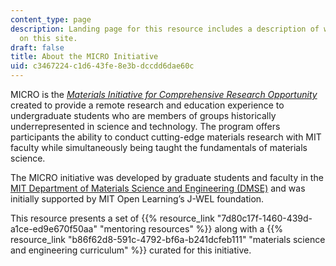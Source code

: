 ```yaml
---
content_type: page
description: Landing page for this resource includes a description of what is contained
  on this site.
draft: false
title: About the MICRO Initiative
uid: c3467224-c1d6-43fe-8e3b-dccdd6dae60c
---
```

MICRO is the [*Materials Initiative for Comprehensive Research Opportunity*](https://micro.mit.edu/) created to provide a remote research and education experience to undergraduate students who are members of groups historically underrepresented in science and technology. The program offers participants the ability to conduct cutting-edge materials research with MIT faculty while simultaneously being taught the fundamentals of materials science.

The MICRO initiative was developed by graduate students and faculty in the [MIT Department of Materials Science and Engineering (DMSE)](https://dmse.mit.edu/) and was initially supported by MIT Open Learning’s J-WEL foundation.

This resource presents a set of {{% resource_link "7d80c17f-1460-439d-a1ce-ed9e670f50aa" "mentoring resources" %}} along with a {{% resource_link "b86f62d8-591c-4792-bf6a-b241dcfeb111" "materials science and engineering curriculum" %}} curated for this initiative.